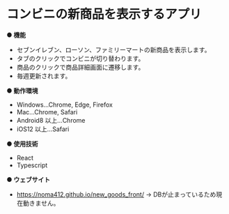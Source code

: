 # コンビニの新商品を表示するアプリ

**● 機能**

- セブンイレブン、ローソン、ファミリーマートの新商品を表示します。
- タブのクリックでコンビニが切り替わります。
- 商品のクリックで商品詳細画面に遷移します。
- 毎週更新されます。

**● 動作環境**

- Windows…Chrome, Edge, Firefox
- Mac…Chrome, Safari
- Android8 以上…Chrome
- iOS12 以上…Safari

**● 使用技術**

- React
- Typescript

**● ウェブサイト**
- https://noma412.github.io/new_goods_front/
→ DBが止まっているため現在動きません。
